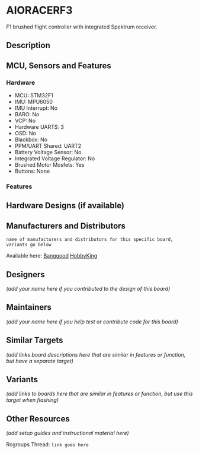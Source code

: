 # AIORACERF3

F1 brushed flight controller with integrated Spektrum receiver.

## Description


## MCU, Sensors and Features

### Hardware
  - MCU: STM32F1
  - IMU: MPU6050
  - IMU Interrupt: No
  - BARO: No
  - VCP: No
  - Hardware UARTS: 3
  - OSD: No
  - Blackbox: No
  - PPM/UART Shared: UART2
  - Battery Voltage Sensor: No
  - Integrated Voltage Regulator: No
  - Brushed Motor Mosfets: Yes
  - Buttons: None

### Features

## Hardware Designs (if available)


## Manufacturers and Distributors

`name of manufacturers and distributors for this specific board, variants go below`

Available here: [Banggood](http://www.banggood.com/Micro-Scisky-32bits-Brushed-Flight-Control-Board-Based-On-Naze-32-For-Quadcopters-p-1002341.html)
[HobbyKing](http://www.hobbyking.com/hobbyking/store/__86503__Quanum_Pico_32bit_Brushed_Flight_Control_Board.html?strSearch=quanum%20micro)

## Designers
_(add your name here if you contributed to the design of this board)_

## Maintainers
_(add your name here if you help test or contribute code for this board)_

## Similar Targets
_(add links board descriptions here that are similar in features or function, but have a separate target)_

## Variants
_(add links to boards here that are similar in features or function, but use this target when flashing)_

## Other Resources
_(add setup guides and instructional material here)_

Rcgroups Thread: `link goes here`